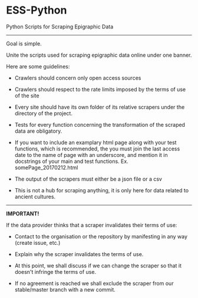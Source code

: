 # ESS-Python
Python Scripts for Scraping Epigraphic Data
***
Goal is simple.

Unite the scripts used for scraping epigraphic data online under one banner.

Here are some guidelines:

* Crawlers should concern only open access sources

* Crawlers should respect to the rate limits imposed by the terms of use of the site

* Every site should have its own folder of its relative scrapers under the directory of the project.

* Tests for every function concerning the transformation of the scraped data are obligatory.

* If you want to include an examplary html page along with your test functions, which is recommended, the you must join the last access date to the name of page with an underscore, and mention it in docstrings of your main and test functions. Ex. somePage_20170212.html

* The output of the scrapers must either be a json file or a csv

* This is not a hub for scraping anything, it is only here for data related to ancient cultures.

____

**IMPORTANT!**

If the data provider thinks that a scraper invalidates their terms of use:

+ Contact to the organisation or the repository by manifesting in any way (create issue, etc.)
   
+ Explain why the scraper invalidates the terms of use.
   
+ At this point, we shall discuss if we can change the scraper so that it doesn't infringe the terms of use.
   
+ If no agreement is reached we shall exclude the scraper from our stable/master branch with a new commit.






